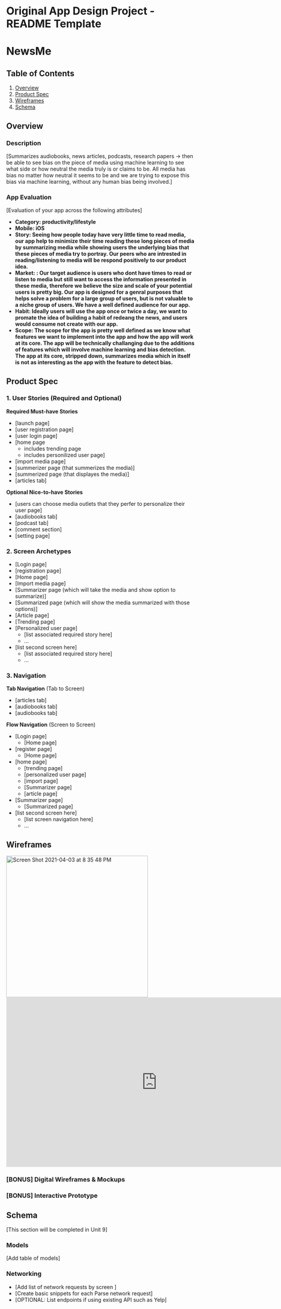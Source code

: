 Original App Design Project - README Template
===

# NewsMe

## Table of Contents
1. [Overview](#Overview)
1. [Product Spec](#Product-Spec)
1. [Wireframes](#Wireframes)
2. [Schema](#Schema)

## Overview
### Description
[Summarizes audiobooks, news articles, podcasts, research papers -> then be able to see bias on the piece of media using machine learning to see what side or how neutral the media truly is or claims to be. All media has bias no matter how neutral it seems to be and we are trying to expose this bias via machine learning, without any human bias being involved.]

### App Evaluation
[Evaluation of your app across the following attributes]
- **Category: productivity/lifestyle**
- **Mobile: iOS**
- **Story: Seeing how people today have very little time to read media, our app help to minimize their time reading these long pieces of media by summarizing media while showing users the underlying bias that these pieces of media try to portray. Our peers who are intrested in reading/listening to media will be respond positively to our product idea.**
- **Market: : Our target audience is users who dont have times to read or listen to media but still want to access the information presented in these media, therefore we believe the size and scale of your potential users is pretty big. Our app is designed for a genral purposes that helps solve a problem for a large group of users, but is not valuable to a niche group of users. We have a well defined audience for our app.**
- **Habit: Ideally users will use the app once or twice a day, we want to promate the idea of building a habit of redeang the news, and users would consume not create with our app.**
- **Scope: The scope for the app is pretty well defined as we know what features we want to implement into the app and how the app will work at its core. The app will be technically challanging due to the additions of features which will involve machine learning and bias detection. The app at its core, stripped down, summarizes media which in itself is not as interesting as the app with the feature to detect bias.**

## Product Spec

### 1. User Stories (Required and Optional)

**Required Must-have Stories**

* [launch page]
* [user registration page]
* [user login page]
* [home page 
    - includes trending page
    - includes personilized user page]
* [import media page]
* [summerizer page (that summerizes the media)]
* [summerized page (that displayes the media)]
* [articles tab]

**Optional Nice-to-have Stories**

* [users can choose media outlets that they perfer to personalize their user page]
* [audiobooks tab]
* [podcast tab]
* [comment section]
* [setting page]

### 2. Screen Archetypes

* [Login page]
* [registration page]
* [Home page]
* [Import media page]
* [Summarizer page (which will take the media and show option to summarize)]
* [Summarized page (which will show the media summarized with those options)]
* [Article page]
* [Trending page]
* [Personalized user page]
   * [list associated required story here]
   * ...
* [list second screen here]
   * [list associated required story here]
   * ...

### 3. Navigation

**Tab Navigation** (Tab to Screen)

* [articles tab]
* [audiobooks tab]
* [audiobooks tab]

**Flow Navigation** (Screen to Screen)

* [Login page]
   * [Home page]
* [register page]
   * [Home page]
* [home page]
   * [trending page]
   * [personalized user page]
   * [import page]
   * [Summarizer page]
   * [article page]
* [Summarizer page]
   * [Summarized page]
* [list second screen here]
   * [list screen navigation here]
   * ...


## Wireframes
<img width="377" alt="Screen Shot 2021-04-03 at 8 35 48 PM" src="https://user-images.githubusercontent.com/60724653/113495078-c84a3100-94bc-11eb-95b9-8ffb40a31b21.png">
<iframe style="border: 1px solid rgba(0, 0, 0, 0.1);" width="800" height="450" src="https://www.figma.com/embed?embed_host=share&url=https%3A%2F%2Fwww.figma.com%2Ffile%2FSJyByJyiToCHia6SDeOZdn%2FCodePath-project-wireframe%3Fnode-id%3D0%253A1" allowfullscreen></iframe>

### [BONUS] Digital Wireframes & Mockups

### [BONUS] Interactive Prototype

## Schema 
[This section will be completed in Unit 9]
### Models
[Add table of models]
### Networking
- [Add list of network requests by screen ]
- [Create basic snippets for each Parse network request]
- [OPTIONAL: List endpoints if using existing API such as Yelp]
